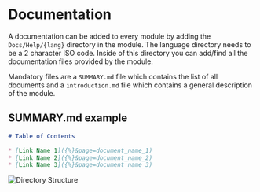 # Documentation

A documentation can be added to every module by adding the `Docs/Help/{lang}` directory in the module. The language directory needs to be a 2 character ISO code. Inside of this directory you can add/find all the documentation files provided by the module.

Mandatory files are a `SUMMARY.md` file which contains the list of all documents and a `introduction.md` file which contains a general description of the module.

## SUMMARY.md example

```md
# Table of Contents

* [Link Name 1]({%}&page=document_name_1)
* [Link Name 2]({%}&page=document_name_2)
* [Link Name 3]({%}&page=document_name_3)
```

![Directory Structure](Modules/Help/Docs/Help/img/directory_structure.png)